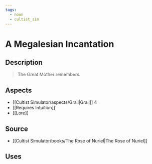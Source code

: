 ```yaml
---
tags:
  - noun
  - cultist_sim
---
```


# A Megalesian Incantation

## Description

> The Great Mother remembers

## Aspects
- [[Cultist Simulator/aspects/Grail|Grail]] 4
- [[Requires Intuition]]
- [[Lore]]
## Source
- [[Cultist Simulator/books/The Rose of Nuriel|The Rose of Nuriel]]
## Uses